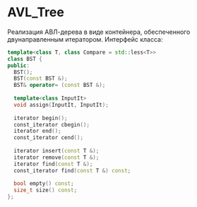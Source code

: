 # AVL_Tree
Реализация АВЛ-дерева в виде контейнера, обеспеченного двунаправленным итератором.
Интерфейс класса:
```C++
template<class T, class Compare = std::less<T>>
class BST {
public:
  BST();
  BST(const BST &);
  BST& operator= (const BST &);
  
  template<class InputIt>
  void assign(InputIt, InputIt);
  
  iterator begin();
  const_iterator cbegin();
  iterator end();
  const_iterator cend();
    
  iterator insert(const T &);
  iterator remove(const T &);
  iterator find(const T &);
  const_iterator find(const T &) const;
    
  bool empty() const;
  size_t size() const;
};
```
